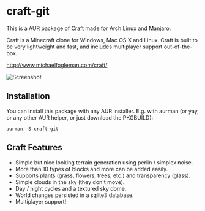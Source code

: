 # craft-git
This is a AUR package of [Craft](https://github.com/fogleman/Craft) made for Arch Linux and Manjaro.

Craft is a Minecraft clone for Windows, Mac OS X and Linux. Craft is built to be very lightweight and fast, and includes multiplayer support out-of-the-box.

http://www.michaelfogleman.com/craft/

![Screenshot](http://i.imgur.com/SH7wcas.png)

## Installation
You can install this package with any AUR installer. E.g. with aurman (or yay, or any other AUR helper, or just download the PKGBUILD):
```
aurman -S craft-git
```

## Craft Features

* Simple but nice looking terrain generation using perlin / simplex noise.
* More than 10 types of blocks and more can be added easily.
* Supports plants (grass, flowers, trees, etc.) and transparency (glass).
* Simple clouds in the sky (they don't move).
* Day / night cycles and a textured sky dome.
* World changes persisted in a sqlite3 database.
* Multiplayer support!
